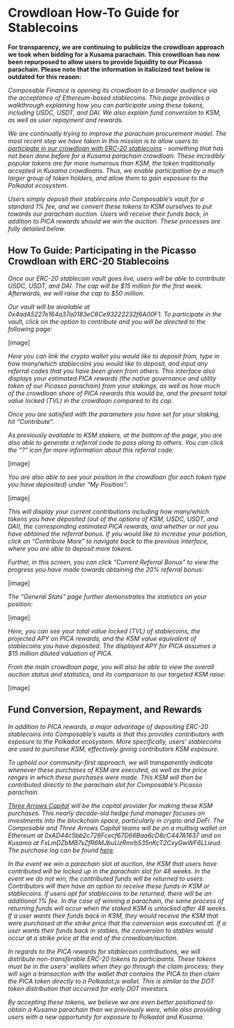 # Crowdloan How-To Guide for Stablecoins

**For transparency, we are continuing to publicize the crowdloan approach we 
took when bidding for a Kusama parachain. This crowdloan has now been repurposed 
to allow users to provide liquidity to our Picasso parachain. Please note that 
the information in italicized text below is outdated for this reason:**

*Composable Finance is opening its crowdloan to a broader audience via the 
acceptance of Ethereum-based stablecoins. This page provides a walkthrough 
explaining how you can participate using these tokens, including USDC, USDT, and 
DAI. We also explain fund conversion to KSM, as well as user repayment and 
rewards.*

*We are continually trying to improve the parachain procurement model. The most 
recent step we have taken in this mission is to allow users to [participate in 
our crowdloan with ERC-20 stablecoins](https://composablefi.medium.com/composable-enables-participation-in-the-picasso-crowdloan-using-erc-20-stablecoins-launching-aab49c965a1a) 
\- something that has not been done before for a Kusama parachain crowdloan. 
These incredibly popular tokens are far more numerous than KSM, the token 
traditionally accepted in Kusama crowdloans. Thus, we enable participation by a 
much larger group of token holders, and allow them to gain exposure to the 
Polkadot ecosystem.*

*Users simply deposit their stablecoins into Composable’s vault for a standard 
1% fee, and we convert these tokens to KSM ourselves to put towards our 
parachain auction. Users will receive their funds back, in addition to PICA 
rewards should we win the auction. These processes are fully detailed below.*

## How To Guide: Participating in the Picasso Crowdloan with ERC-20 Stablecoins

*Once our ERC-20 stablecoin vault goes live, users will be able to contribute 
USDC, USDT, and DAI. The cap will be $15 million for the first week. Afterwards, 
we will raise the cap to $50 million.*

*Our vault will be available at 0x4adA5227e164a37a0183eC6Ce93222232f6A00F1. To 
participate in the vault, click on the option to contribute and you will be 
directed to the following page:*

[image]

*Here you can link the crypto wallet you would like to deposit from, type in how 
many/which stablecoins you would like to deposit, and input any referral codes 
that you have been given from others. This interface also displays your 
estimated PICA rewards (the native governance and utility token of our Picasso 
parachain) from your stakings, as well as how much of the crowdloan share of 
PICA rewards this would be, and the present total value locked (TVL) in the 
crowdloan compared to its cap.*

*Once you are satisfied with the parameters you have set for your staking, hit 
“Contribute”.*

*As previously available to KSM stakers, at the bottom of the page, you are also 
able to generate a referral code to pass along to others. You can click the “?” 
icon for more information about this referral code:*

[image]

*You are also able to see your position in the crowdloan (for each token type 
you have deposited) under “My Position”:*

[image]

*This will display your current contributions including how many/which tokens 
you have deposited (out of the options of KSM, USDC, USDT, and DAI), the 
corresponding estimated PICA rewards, and whether or not you have obtained the 
referral bonus. If you would like to increase your position, click on 
“Contribute More” to navigate back to the previous interface, where you are able 
to deposit more tokens.*

*Further, in this screen, you can click “Current Referral Bonus” to view the 
progress you have made towards obtaining the 20% referral bonus:*

[image]

*The “General Stats” page further demonstrates the statistics on your position:*

[image]

*Here, you can see your total value locked (TVL) of stablecoins, the projected 
APY on PICA rewards, and the KSM value equivalent of stablecoins you have 
deposited. The displayed APY for PICA assumes a $15 million diluted valuation of 
PICA.*

*From the main crowdloan page, you will also be able to view the overall auction 
status and statistics, and its comparison to our targeted KSM raise:*

[image]

## Fund Conversion, Repayment, and Rewards

*In addition to PICA rewards, a major advantage of depositing ERC-20 stablecoins 
into Composable’s vaults is that this provides contributors with exposure to the 
Polkadot ecosystem. More specifically, users’ stablecoins are used to purchase 
KSM, effectively giving contributors KSM exposure.*

*To uphold our community-first approach, we will transparently indicate whenever 
these purchases of KSM are executed, as well as the price ranges in which these 
purchases were made. This KSM will then be contributed directly to the parachain 
slot for Composable’s Picasso parachain.*

*[Three Arrows Capital](https://www.threearrowscap.com/) will be the capital 
provider for making these KSM purchases. This nearly decade-old hedge fund 
manager focuses on investments into the blockchain space, particularly in crypto 
and DeFi. The Composable and Three Arrows Capital teams will be on a multisig 
wallet on Ethereum at 0xAD44c5bb2c726Fcecf67D66Baa6cD8cC447A1637 and on Kusama at
FxLmDZbMB7sZfR6MJbuUzRmrb535nKcT2CxyGwWF6LLieud. The purchase log can be found 
[here](./ksm-purchase-log.md).*

*In the event we win a parachain slot at auction, the KSM that users have 
contributed will be locked up in the parachain slot for 48 weeks. In the event 
we do not win, the contributed funds will be returned to users. Contributors 
will then have an option to receive these funds in KSM or stablecoins. If users 
opt for stablecoins to be returned, there will be an additional 1% fee. In the 
case of winning a parachain, the same process of returning funds will occur when 
the staked KSM is unlocked after 48 weeks. If a user wants their funds back in 
KSM, they would receive the KSM that were purchased at the strike price that the 
conversion was executed at. If a user wants their funds back in stables, the 
conversion to stables would occur at a strike price at the end of the 
crowdloan/auction.*

*In regards to the PICA rewards for stablecoin contributions, we will distribute 
non-transferable ERC-20 tokens to participants. These tokens must be in the 
users’ wallets when they go through the claim process; they will sign a 
transaction with the wallet that contains the PICA to then claim the PICA token 
directly to a Polkadot.js wallet. This is similar to the DOT token distribution 
that occurred for early DOT investors.*

*By accepting these tokens, we believe we are even better positioned to obtain a 
Kusama parachain than we previously were, while also providing users with a new 
opportunity for exposure to Polkadot and Kusama.*

